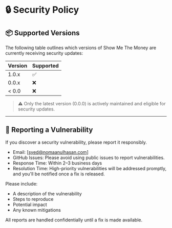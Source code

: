 # 🔒 Security Policy

## 📦 Supported Versions

The following table outlines which versions of Show Me The Money are currently receiving security updates:

| Version | Supported          |
| ------- | ------------------ |
| 1.0.x   | :white_check_mark: |
| 0.0.x   | :x:                |
| < 0.0   | :x:                |

> ⚠️ Only the latest version (0.0.0) is actively maintained and eligible for security updates.

---

## 📣 Reporting a Vulnerability

If you discover a security vulnerability, please report it responsibly.

- Email: [syed@nomaanulhasan.com]
- GitHub Issues: Please avoid using public issues to report vulnerabilities.
- Response Time: Within 2–3 business days
- Resolution Time: High-priority vulnerabilities will be addressed promptly, and you'll be notified once a fix is released.

Please include:

- A description of the vulnerability
- Steps to reproduce
- Potential impact
- Any known mitigations

All reports are handled confidentially until a fix is made available.

